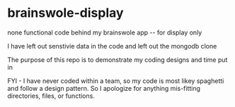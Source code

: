 # brainswole-display
none functional code behind my brainswole app -- for display only

I have left out senstivie data in the code and left out the mongodb clone

The purpose of this repo is to demonstrate my coding designs and time put in

FYI - I have never coded within a team, so my code is most likey spaghetti and follow a design pattern.  So I apologize for anything mis-fitting directories, files, or functions.
